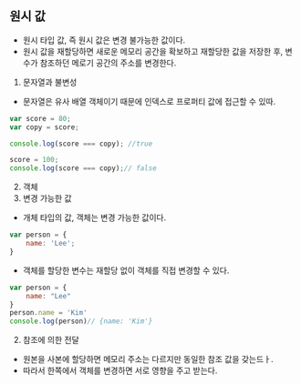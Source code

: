 ## 원시 값
- 원시 타입 값, 즉 원시 값은 변경 불가능한 값이다. 
- 원시 값을 재할당하면 새로운 메모리 공간을 확보하고 재할당한 값을 저장한 후, 변수가 참조하던 메로기 공간의 주소를 변경한다. 

1. 문자열과 불변성
- 문자열은 유사 배열 객체이기 때문에 인덱스로 프로퍼티 값에 접근할 수 있따. 
```javascript
var score = 80;
var copy = score;

console.log(score === copy); //true

score = 100;
console.log(score === copy);// false

```

2. 객체
1. 변경 가능한 값
- 개체 타입의 값, 객체는 변경 가능한 값이다. 
```javascript
var person = {
    name: 'Lee';
}

```
- 객체를 할당한 변수는 재할당 없이 객체를 직접 변경할 수 있다. 
```javascript
var person = {
    name: "Lee"
}
person.name = 'Kim'
console.log(person)// {name: 'Kim'}

```
2. 참조에 의한 전달
- 원본을 사본에 할당하면 메모리 주소는 다르지만 동일한 참조 값을 갖는드ㅏ. 
- 따라서 한쪽에서 객체를 변경하면 서로 영향을 주고 받는다. 